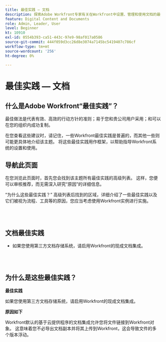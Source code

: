 ```yaml
---
title: 最佳实践 — 文档
description: 探索Adobe Workfront专家有关在Workfront中设置、管理和使用文档的最佳实践建议。
feature: Digital Content and Documents
role: Admin, Leader, User
level: Beginner
kt: 10910
exl-id: 0554b393-ca51-443c-97e9-98af017a0586
source-git-commit: 444f059d3cc26d8e3074a7145bc5419407c786cf
workflow-type: tm+mt
source-wordcount: '256'
ht-degree: 0%

---
```


# 最佳实践 — 文档

## 什么是Adobe Workfront“最佳实践”？

最佳做法是代表有效、高效的行动方针的准则；易于您和贵公司用户采用；和可以在您的组织内成功复制。

在您查看这些建议时，请记住，一些Workfront最佳实践是普遍的，而其他一些则可能更具体地介绍该主题。 将这些最佳实践用作框架，以帮助指导Workfront系统的设置和使用。

## 导航此页面

在您浏览此页面时，首先您会找到该主题所有最佳实践的高级列表。 这样，您便可以审核推荐，而无需深入研究“原因”的详细信息。

“为什么这些最佳实践？” 高级列表后找到的区域，详细介绍了一些最佳实践以及它们被视为流程、工具等的原因，您应当考虑使用Workfront实例进行实施。

</br>
</br>

## 文档最佳实践

* 如果您使用第三方文档存储系统，请启用Workfront的现成文档集成。

</br>
</br>

## 为什么是这些最佳实践？

**最佳实践**

如果您使用第三方文档存储系统，请启用Workfront的现成文档集成。

**原因如下**

Workfront默认的基于云提供程序的文档集成允许您将文件链接到Workfront对象。 这意味着您不必导出文档副本并将其上传到Workfront，这会导致文件的多个版本浮动。
